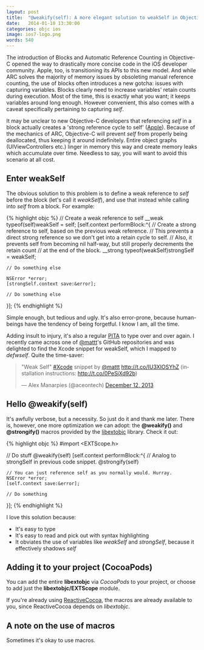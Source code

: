 ```yaml
---
layout: post
title:  "@weakify(self): A more elegant solution to weakSelf in Objective-C"
date:   2014-01-10 13:30:00
categories: objc ios
image: ios7-logo.png
words: 540
---
```


The introduction of Blocks and Automatic Reference Counting in Objective-C opened the way to drastically more concise code in the iOS developer community. Apple, too, is transitioning its APIs to this new model. And while ARC solves the majority of memory issues by obsoleting manual reference counting, the use of blocks often introduces a new gotcha: issues with capturing variables. Blocks clearly need to increase variables' retain counts during execution. Most of the time, this is exactly what you want; it keeps variables around long enough. However convenient, this also comes with a caveat specifically  pertaining to capturing *self*.

It may be unclear to new Objective-C developers that referencing *self* in a block actually creates a 'strong reference cycle to self' ([Apple](https://developer.apple.com/library/ios/documentation/cocoa/conceptual/ProgrammingWithObjectiveC/WorkingwithBlocks/WorkingwithBlocks.html#//apple_ref/doc/uid/TP40011210-CH8-SW16)). Because of the mechanics of ARC, Objective-C will prevent *self* from properly being deallocated, thus keeping it around indefinitely. Entire object graphs (UIViewControllers etc.) linger in memory this way and create memory leaks which accumulate over time. Needless to say, you will want to avoid this scenario at all cost.

## Enter weakSelf

The obvious solution to this problem is to define a weak reference to *self* before the block (let's call it *weakSelf*), and use that instead while calling into *self* from a block. For example:

{% highlight objc %}
// Create a weak reference to self
__weak typeof(self)weakSelf = self;
[self.context performBlock:^{
    // Create a strong reference to self, based on the previous weak reference.
    // This prevents a direct strong reference so we don't get into a retain cycle to self.
    // Also, it prevents self from becoming nil half-way, but still properly decrements the retain count
    // at the end of the block.
    __strong typeof(weakSelf)strongSelf = weakSelf;

    // Do something else

    NSError *error;
    [strongSelf.context save:&error];

    // Do something else
}];
{% endhighlight %}

Simple enough, but tedious and ugly. It's also error-prone,  because human-beings have the tendency of being forgetful. I know I am, all the time.

Adding insult to injury, it's also a regular [PITA](http://www.urbandictionary.com/define.php?term=PITA) to type over and over again. I recently came across one of [@mattt](https://twitter.com/mattt)'s GitHub repositories and was delighted to find the Xcode snippet for weakSelf, which I mapped to *defwself*. Quite the time-saver:

<blockquote class="twitter-tweet" lang="en"><p>&quot;Weak Self&quot; <a href="https://twitter.com/search?q=%23Xcode&amp;src=hash">#Xcode</a> snippet by <a href="https://twitter.com/mattt">@mattt</a> <a href="http://t.co/IU3XIOSYhZ">http://t.co/IU3XIOSYhZ</a> (installation instructions: <a href="http://t.co/0PeSjXd92b">http://t.co/0PeSjXd92b</a>)</p>&mdash; Alex Manarpies (@aceontech) <a href="https://twitter.com/aceontech/statuses/411149400053125121">December 12, 2013</a></blockquote>
<script async src="//platform.twitter.com/widgets.js" charset="utf-8"></script>

## Hello @weakify(self)

It's awfully verbose, but a necessity. So just do it and thank me later. There is, however, one more optimization we can adopt: the **@weakify()** and **@strongify()** macros provided by the  [libextobjc](https://github.com/jspahrsummers/libextobjc) library. Check it out:

{% highlight objc %}
#import <EXTScope.h>

// Do stuff
@weakify(self)
[self.context performBlock:^{
    // Analog to strongSelf in previous code snippet.
    @strongify(self)

    // You can just reference self as you normally would. Hurray.
    NSError *error;
    [self.context save:&error];

    // Do something
}];
{% endhighlight %}

I love this solution because:

- It's easy to type
- It's easy to read and pick out with syntax highlighting
- It obviates the use of variables like *weakSelf* and *strongSelf*, because it effectively shadows *self*

## Adding it to your project (CocoaPods)

You can add the entire **libextobjc** via *CocoaPods* to your project, or choose to add just the **libextobjc/EXTScope** module.

If you're already using [ReactiveCocoa](https://github.com/ReactiveCocoa/ReactiveCocoa), the macros are already available to you, since ReactiveCocoa depends on *libextobjc*.

## A note on the use of macros

Sometimes it's okay to use macros.